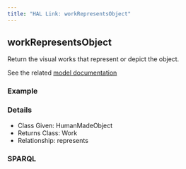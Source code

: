 ```yaml
---
title: "HAL Link: workRepresentsObject"
---
```


## workRepresentsObject

Return the visual works that represent or depict the object.

See the related [model documentation](/model/object/aboutness/#depiction)

### Example




### Details

* Class Given: HumanMadeObject
* Returns Class: Work
* Relationship: represents


### SPARQL
```

```

